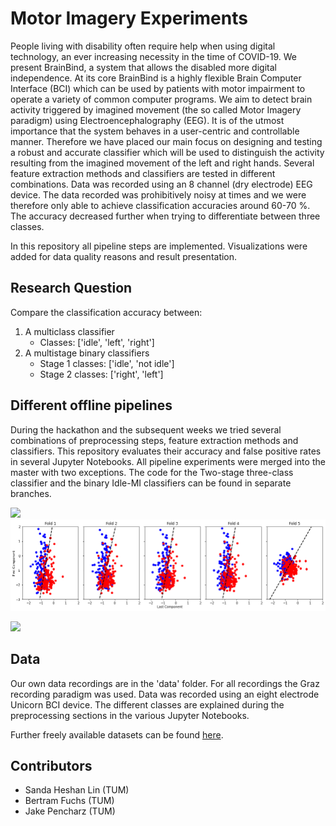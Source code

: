 # Motor Imagery Experiments

People living with disability often require help when using digital technology, an ever increasing necessity in the time of COVID-19. We present BrainBind, a system that allows the disabled more digital independence. At its core BrainBind is a highly flexible Brain Computer Interface (BCI) which can be used by patients with motor impairment to operate a variety of common computer programs. We aim to detect brain activity triggered by imagined movement (the so called Motor Imagery paradigm) using Electroencephalography (EEG). It is of the utmost importance that the system behaves in a user-centric and controllable manner. Therefore we have placed our main focus on designing and testing a robust and accurate classifier which will be used to distinguish the activity resulting from the imagined movement of the left and right hands. Several feature extraction methods and classifiers are tested in different combinations. Data was recorded using an 8 channel (dry electrode) EEG device. The data recorded was prohibitively noisy at times and we were therefore only able to achieve classification accuracies around 60-70 \%. The accuracy decreased further when trying to differentiate between three classes.

In this repository all pipeline steps are implemented. Visualizations were added for data quality reasons and result presentation.

## Research Question

Compare the classification accuracy between:
1. A multiclass classifier
    - Classes: ['idle', 'left', 'right']
2. A multistage binary classifiers
    - Stage 1 classes: ['idle', 'not idle']
    - Stage 2 classes: ['right', 'left']

## Different offline pipelines
During the hackathon and the subsequent weeks we tried several combinations of preprocessing steps, feature extraction methods and classifiers. This repository evaluates their accuracy and false positive rates in several Jupyter Notebooks.
All pipeline experiments were merged into the master with two exceptions. The code for the Two-stage three-class classifier and the binary Idle-MI classifiers can be found in separate branches.

![]('./figures/cross-validation-plot.png')
![](https://github.com/Jake-Jay/motor-imagery/blob/master/figures/cross-validation-plot.png?raw=true)

![]('./figures/standard-preprocessing-pipeline.png')

## Data
Our own data recordings are in the 'data' folder. For all recordings the Graz recording paradigm was used. Data was recorded using an eight electrode Unicorn BCI device. The different classes are explained during the preprocessing sections in the various Jupyter Notebooks.

Further freely available datasets can be found [here](http://bnci-horizon-2020.eu/database/data-sets).

## Contributors
- Sanda Heshan Lin (TUM)
- Bertram Fuchs (TUM)
- Jake Pencharz (TUM)
